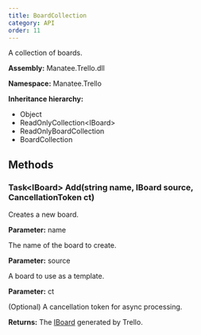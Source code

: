 ```yaml
---
title: BoardCollection
category: API
order: 11
---
```


A collection of boards.

**Assembly:** Manatee.Trello.dll

**Namespace:** Manatee.Trello

**Inheritance hierarchy:**

- Object
- ReadOnlyCollection&lt;IBoard&gt;
- ReadOnlyBoardCollection
- BoardCollection

## Methods

### Task&lt;IBoard&gt; Add(string name, IBoard source, CancellationToken ct)

Creates a new board.

**Parameter:** name

The name of the board to create.

**Parameter:** source

A board to use as a template.

**Parameter:** ct

(Optional) A cancellation token for async processing.

**Returns:** The [IBoard](../IBoard#iboard) generated by Trello.

